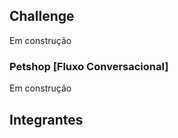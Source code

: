 ## Challenge

Em construção 

### Petshop [Fluxo Conversacional]

Em construção 

## Integrantes



